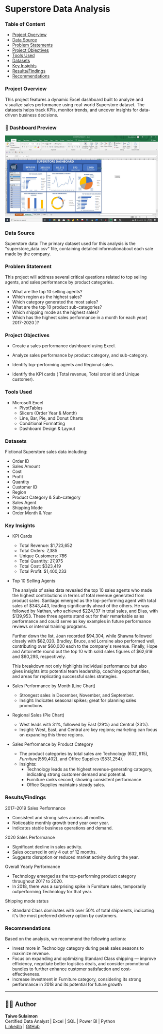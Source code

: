 # Superstore Data Analysis
### Table of Content
* [Project Overview](#project-overview)
* [Data Source](#data-source)
* [Problem Statements](#problem-statement)
* [Project Objectives](#project-objectives)
* [Tools Used](#tools-used)
* [Datasets](#datasets)
* [Key Insights](#key-insights)
* [Results/Findings](#result--findings)
* [Recommendations](#recommendations)

### Project Overview
This project features a dynamic Excel dashboard built to analyze and visualize sales performance using real-world Superstore dataset. The datasets helps track KPIs, monitor trends, and uncover insights for data-driven business decisions.

### 📸 Dashboard Preview

![Superstore Dashboard](Superstore_Dashboard.jpg)

### Data Source
Superstore data: The primary dataset used for this analysis is the "superstore_data.csv" file, containing detailed informationabout each sale made by the company.
### Problem Statement
This project will address several critical questions related to top selling agents, and sales performance by product categories.
* What are the top 10 selling agents?
* Which region as the highest sales?
* Which category generated the most sales?
* What are the top 10 product sub-categories?
* Which shipping mode as the highest sales?
* Which has the highest sales performance in a month for each year( 2017-2020 )?
### Project Objectives
* Create a sales performance dashboard using Excel.

* Analyze sales performance by product category, and sub-category.

* Identify top-performing agents and Regional sales.

* Identify the KPI cards ( Total revenue, Total order id and Unique customer).
### Tools Used
* Microsoft Excel
  * PivotTables
  * Slicers (Order Year & Month)
  * Line, Bar, Pie, and Donut Charts
  * Conditional Formatting
  * Dashboard Design & Layout
### Datasets
Fictional Superstore sales data including:
* Order ID
* Sales Amount
* Cost
* Profit
* Quantity
* Customer ID
* Region
* Product Category & Sub-category
* Sales Agent
* Shipping Mode
* Order Month & Year
### Key Insights
* KPI Cards
  * Total Revenue: $1,723,652
  * Total Orders: 7,385
  * Unique Customers: 786
  * Total Quantity: 27,975
  * Total Cost: $323,419
  * Total Profit: $1,400,233

* Top 10 Selling Agents

  The analysis of sales data revealed the top 10 sales agents who made the highest contributions in terms of total revenue generated from product sales.
  Santiago emerged as the top-performing agent with total sales of $343,443, leading significantly ahead of the others. He was followed by Nathan, who    achieved $224,137 in total sales, and Elias, with $139,953. These three agents stand out for their remarkable sales performance and could serve as     key examples in future performance reviews or internal training programs.

  Further down the list, Joan recorded $94,304, while Shawna followed closely with $82,020. Bradley, Bruce, and Lorraine also performed well,   contributing over $60,000 each to the company's revenue. Finally, Hope and Antoinette round out the top 10 with solid sales figures of $62,619 and $60,293, respectively.

  This breakdown not only highlights individual performance but also gives insights into potential team leadership, coaching opportunities, and areas   for replicating successful sales strategies.

* Sales Performance by Month (Line Chart)
  *	Strongest sales in December, November, and September.
  * Insight: Indicates seasonal spikes; great for planning sales promotions.

* Regional Sales (Pie Chart)
  *	West leads with 31%, followed by East (29%) and Central (23%).
  *	Insight: West, East, and Central are key regions; marketing can focus on expanding this three regions.

* Sales Perfromance by Product Category
  * The product categories by total sales are Technology ($632,915), Furniture ($559,402), and Office Supplies ($531,254).
  * Insights:
    * Technology leads as the highest revenue-generating category, indicating strong customer demand and potential.
    * Furniture ranks second, showing consistent performance.
    * Office Supplies maintains steady sales.

### Results/Findings
2017–2019 Sales Performance
* Consistent and strong sales across all months.
* Noticeable monthly growth trend year over year.
* Indicates stable business operations and demand.

2020 Sales Performance
* Significant decline in sales activity.
* Sales occurred in only 4 out of 12 months.
* Suggests disruption or reduced market activity during the year.

 Overall Yearly Performance
* Technology emerged as the top-performing product category throughout 2017 to 2020.
* In 2018, there was a surprising spike in Furniture sales, temporarily outperforming Technology for that year.

Shipping mode status
* Standard Class dominates with over 50% of total shipments, indicating it's the most preferred delivery option by customers.

### Recommendations
Based on the analysis, we recommend the following actions:
* Invest more in Technology category during peak sales seasons to maximize revenue.
* Focus on expanding and optimizing Standard Class shipping — improve efficiency, negotiate better logistics deals, and consider promotional bundles to further enhance customer satisfaction and cost-effectiveness.
* Increase investment in Furniture category, considering its strong performance in 2018 and its potential for future growth

   



---

## 👨‍💻 Author
**Taiwo Sulaimon**  
Certified Data Analyst | Excel | SQL | Power BI | Python  
[LinkedIn](https://www.linkedin.com/in/taiwo-sulaimon-2b85a72b6) | [GitHub](https://github.com/tweinstein01)



  


  
